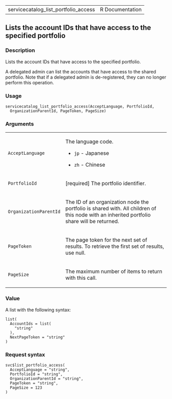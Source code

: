<table style="width: 100%;">
<tbody>
<tr class="odd">
<td>servicecatalog_list_portfolio_access</td>
<td style="text-align: right;">R Documentation</td>
</tr>
</tbody>
</table>

## Lists the account IDs that have access to the specified portfolio

### Description

Lists the account IDs that have access to the specified portfolio.

A delegated admin can list the accounts that have access to the shared
portfolio. Note that if a delegated admin is de-registered, they can no
longer perform this operation.

### Usage

    servicecatalog_list_portfolio_access(AcceptLanguage, PortfolioId,
      OrganizationParentId, PageToken, PageSize)

### Arguments

<table>
<colgroup>
<col style="width: 35%" />
<col style="width: 65%" />
</colgroup>
<tbody>
<tr class="odd">
<td><code
id="servicecatalog_list_portfolio_access_:_AcceptLanguage">AcceptLanguage</code></td>
<td><p>The language code.</p>
<ul>
<li><p><code>jp</code> - Japanese</p></li>
<li><p><code>zh</code> - Chinese</p></li>
</ul></td>
</tr>
<tr class="even">
<td><code
id="servicecatalog_list_portfolio_access_:_PortfolioId">PortfolioId</code></td>
<td><p>[required] The portfolio identifier.</p></td>
</tr>
<tr class="odd">
<td><code
id="servicecatalog_list_portfolio_access_:_OrganizationParentId">OrganizationParentId</code></td>
<td><p>The ID of an organization node the portfolio is shared with. All
children of this node with an inherited portfolio share will be
returned.</p></td>
</tr>
<tr class="even">
<td><code
id="servicecatalog_list_portfolio_access_:_PageToken">PageToken</code></td>
<td><p>The page token for the next set of results. To retrieve the first
set of results, use null.</p></td>
</tr>
<tr class="odd">
<td><code
id="servicecatalog_list_portfolio_access_:_PageSize">PageSize</code></td>
<td><p>The maximum number of items to return with this call.</p></td>
</tr>
</tbody>
</table>

### Value

A list with the following syntax:

    list(
      AccountIds = list(
        "string"
      ),
      NextPageToken = "string"
    )

### Request syntax

    svc$list_portfolio_access(
      AcceptLanguage = "string",
      PortfolioId = "string",
      OrganizationParentId = "string",
      PageToken = "string",
      PageSize = 123
    )
